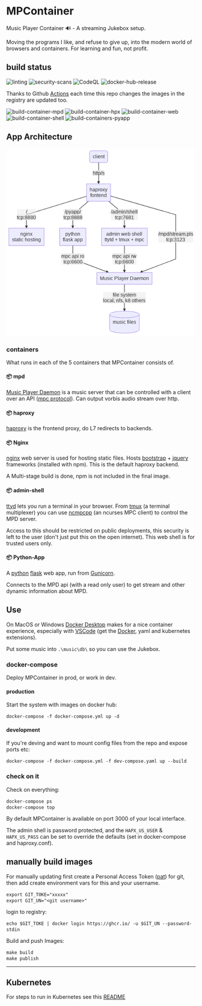 # MPContainer

Music Player Container 🔊 - A streaming Jukebox setup.

Moving the programs I like, and refuse to give up, into the modern world of browsers and containers. For learning and fun, not profit.

## build status

![linting](https://github.com/craig-m/mpcontainer/workflows/linting/badge.svg) ![security-scans](https://github.com/craig-m/mpcontainer/workflows/security-scans/badge.svg) ![CodeQL](https://github.com/craig-m/mpcontainer/workflows/CodeQL/badge.svg) ![docker-hub-release](https://github.com/craig-m/mpcontainer/workflows/docker-hub-release/badge.svg)

Thanks to Github [Actions](https://github.com/actions) each time this repo changes the images in the registry are updated too.

![build-container-mpd](https://github.com/craig-m/mpcontainer/workflows/build-container-mpd/badge.svg) ![build-container-hpx](https://github.com/craig-m/mpcontainer/workflows/build-container-hpx/badge.svg) ![build-container-web](https://github.com/craig-m/mpcontainer/workflows/build-container-web/badge.svg) ![build-container-shell](https://github.com/craig-m/mpcontainer/workflows/build-container-shell/badge.svg) ![build-containers-pyapp](https://github.com/craig-m/mpcontainer/workflows/build-containers-pyapp/badge.svg)

## App Architecture

![mpcontainer.mermaid](https://raw.githubusercontent.com/craig-m/mpcontainer/master/docs/mpcontainer-mermaid.png)

### containers

What runs in each of the 5 containers that MPContainer consists of.

#### 📦 mpd

[Music Player Daemon](https://www.musicpd.org/) is a music server that can be controlled with a client over an API ([mpc protocol](https://www.musicpd.org/doc/html/protocol.html)). Can output vorbis audio stream over http.

#### 📦 haproxy

[haproxy](https://www.haproxy.org/) is the frontend proxy, do L7 redirects to backends.

#### 📦 Nginx

[nginx](https://www.nginx.com/) web server is used for hosting static files. Hosts [bootstrap](https://getbootstrap.com/) + [jquery](https://jquery.com/) frameworks (installed with npm). This is the default haproxy backend.

A Multi-stage build is done, npm is not included in the final image.

#### 📦 admin-shell

[ttyd](https://tsl0922.github.io/ttyd/) lets you run a terminal in your browser. From [tmux](https://github.com/tmux/tmux) (a terminal multiplexer) you can use [ncmpcpp](https://rybczak.net/ncmpcpp/) (an ncurses MPC client) to control the MPD server.

Access to this should be restricted on public deployments, this security is left to the user (don't just put this on the open internet). This web shell is for trusted users only.

#### 📦 Python-App

A [python](https://www.python.org/) [flask](https://flask.palletsprojects.com/en/1.1.x/) web app, run from [Gunicorn](https://gunicorn.org/).

Connects to the MPD api (with a read only user) to get stream and other dynamic information about MPD.

## Use

On MacOS or Windows [Docker Desktop](https://www.docker.com/products/docker-desktop) makes for a nice container experience, especially with [VSCode](https://code.visualstudio.com/) (get the [Docker](https://code.visualstudio.com/docs/containers/overview), yaml and kubernetes extensions).

Put some music into `.\music\db\` so you can use the Jukebox.

### docker-compose

Deploy MPContainer in prod, or work in dev.

#### production

Start the system with images on docker hub:

```shell
docker-compose -f docker-compose.yml up -d
```

#### development

If you're deving and want to mount config files from the repo and expose ports etc:

```shell
docker-compose -f docker-compose.yml -f dev-compose.yaml up --build
```

### check on it

Check on everything:

```shell
docker-compose ps
docker-compose top
```

By default MPContainer is available on port 3000 of your local interface.

The admin shell is password protected, and the `HAPX_US_USER` & `HAPX_US_PASS` can be set to override the defaults (set in docker-compose and haproxy.conf).

## manually build images

For manually updating first create a Personal Access Token ([pat](https://docs.github.com/en/github/authenticating-to-github/creating-a-personal-access-token)) for git, then add create environment vars for this and your username.

```shell
export GIT_TOKE="xxxxx"
export GIT_UN="<git username>"
```

login to registry:

```shell
echo $GIT_TOKE | docker login https://ghcr.io/ -u $GIT_UN --password-stdin
```

Build and push Images:

```shell
make build
make publish
```

---

## Kubernetes

For steps to run in Kubernetes see this [README](kubernetes/README.md)